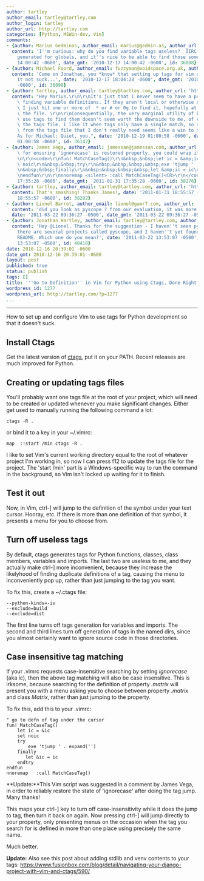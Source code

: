 ```yaml
---
author: tartley
author_email: tartley@tartley.com
author_login: tartley
author_url: http://tartley.com
categories: [Python, MSWin-dev, Vim]
comments:
- {author: Marius Gedminas, author_email: marius@gedmin.as, author_url: 'http://gedmin.as',
  content: 'I''m curious: why do you find variable tags useless?  IIRC they''re only
    generated for globals, and it''s nice to be able to find those sometimes.', date: '2010-12-17
    14:00:42 -0600', date_gmt: '2010-12-17 14:00:42 -0600', id: 36088}
- {author: Michael Foord, author_email: fuzzyman@voidspace.org.uk, author_url: 'http://www.voidspace.org.uk/',
  content: 'Come on Jonathan, you *know* that setting up tags for vim doesn''t make
    it not suck...', date: '2010-12-17 18:04:28 -0600', date_gmt: '2010-12-17 18:04:28
    -0600', id: 36098}
- {author: tartley, author_email: tartley@tartley.com, author_url: 'http://tartley.com',
  content: "Hey Marius.\r\n\r\nIt's just that I never seem to have a problem instantly\
    \ finding variable definitions. If they aren't local or otherwise obvious, then\
    \ I just hit one or more of  * or # or 0g to find it, hopefully at the top of\
    \ the file. \r\n\r\nConsequentially, the very marginal utility of being able to\
    \ use tags to find them doesn't seem worth the downside to me, of cluttering up\
    \ the tags file. I like it when tags only have a single match, so removing everything\
    \ from the tags file that I don't really need seems like a win to me.\r\n\r\n\
    As for Michael: Quiet, you.", date: '2010-12-19 01:00:58 -0600', date_gmt: '2010-12-19
    01:00:58 -0600', id: 36142}
- {author: James Vega, author_email: jamessan@jamessan.com, author_url: '', content: "As\
    \ for ensuring 'ignorecase' is restored properly, you could wrap it all in a function.\r\
    \n\r\n<code>\r\nfun! MatchCaseTag()\r\n&nbsp;&nbsp;let ic = &amp;ic\r\n&nbsp;&nbsp;set\
    \ noic\r\n&nbsp;&nbsp;try\r\n&nbsp;&nbsp;&nbsp;&nbsp;exe 'tjump ' . expand('<cword>')\r\
    \n&nbsp;&nbsp;finally\r\n&nbsp;&nbsp;&nbsp;&nbsp;let &amp;ic = ic\r\n&nbsp;&nbsp;endtry\r\
    \nendfun\r\n\r\nnnoremap <silent> :call MatchCaseTag()<CR>\r\n</code>", date: '2011-01-31
    17:35:28 -0600', date_gmt: '2011-01-31 17:35:28 -0600', id: 38276}
- {author: tartley, author_email: tartley@tartley.com, author_url: 'http://tartley.com',
  content: That's smashing! Thanks James!, date: '2011-01-31 18:55:57 -0600', date_gmt: '2011-01-31
    18:55:57 -0600', id: 38282}
- {author: Lionel Barret, author_email: lionel@gamr7.com, author_url: 'http://www.gamr7.com',
  content: 'did you look as pyscope ? from our evaluation, it was more complete...',
  date: '2011-03-22 09:36:27 -0500', date_gmt: '2011-03-22 09:36:27 -0500', id: 40413}
- {author: Jonathan Hartley, author_email: tartley@tartley.com, author_url: 'http://tartley.com',
  content: 'Hey @Lionel. Thanks for the suggestion - I haven''t seen pyscope. Searching,
    there are several projects called pyscope, and I haven''t yet found one with a
    README. Which one do you mean?', date: '2011-03-22 13:53:07 -0500', date_gmt: '2011-03-22
    13:53:07 -0500', id: 40418}
date: 2010-12-16 20:39:01 -0600
date_gmt: 2010-12-16 20:39:01 -0600
layout: post
published: true
status: publish
tags: []
title: '''Go to Definition'' in Vim for Python using Ctags, Done Right'
wordpress_id: 1277
wordpress_url: http://tartley.com/?p=1277
...
```

---

How to set up and configure Vim to use tags for Python development so
that it doesn't suck.

Install Ctags
-------------

Get the latest version of [ctags](http://ctags.sourceforge.net/), put it
on your PATH. Recent releases are much improved for Python.

Creating or updating tags files
-------------------------------

You'll probably want one tags file at the root of your project, which
will need to be created or updated whenever you make significant
changes. Either get used to manually running the following command a
lot:

``` {lang="bash"}
ctags -R .
```

or bind it to a key in your \~/.vimrc:

``` {lang="vim"}
map  :!start /min ctags -R .
```

I like to set Vim's current working directory equal to the root of
whatever project I'm working in, so now I can press f12 to update the
tags file for the project. The 'start /min' part is a Windows-specific
way to run the command in the background, so Vim isn't locked up waiting
for it to finish.

Test it out
-----------

Now, in Vim, ctrl-\] will jump to the definition of the symbol under
your text cursor. Hooray, etc. If there is more than one definition of
that symbol, it presents a menu for you to choose from.

Turn off useless tags
---------------------

By default, ctags generates tags for Python functions, classes, class
members, variables and imports. The last two are useless to me, and they
actually make ctrl-\] more inconvenient, because they increase the
likelyhood of finding duplicate definitions of a tag, causing the menu
to inconveniently pop up, rather than just jumping to the tag you want.

To fix this, create a \~/.ctags file:

``` {lang="bash"}
--python-kinds=-iv
--exclude=build
--exclude=dist
```

The first line turns off tags generation for variables and imports. The
second and third lines turn off generation of tags in the named dirs,
since you almost certainly want to ignore source code in those
directories.

Case insensitive tag matching
-----------------------------

If your .vimrc requests case-insensitive searching by setting
*ignorecase* (aka *ic*), then the above tag matching will also be case
insensitive. This is irksome, because searching for the definition of
property *.matrix* will present you with a menu asking you to choose
between property *.matrix* and class *Matrix*, rather than just jumping
to the property.

To fix this, add this to your .vimrc:

``` {lang="vim"}
" go to defn of tag under the cursor
fun! MatchCaseTag()
    let ic = &ic
    set noic
    try
        exe 'tjump ' . expand('')
    finally
       let &ic = ic
    endtry
endfun
nnoremap   :call MatchCaseTag()
```

**Update:**This Vim script was suggested in a comment by James Vega, in
order to reliably restore the state of 'ignorecase' after doing the tag
jump. Many thanks!

This maps your ctrl-\] key to turn off case-insensitivity while it does
the jump to tag, then turn it back on again. Now pressing ctrl-\] will
jump directly to your property, only presenting menus on the occasion
when the tag you search for is defined in more than one place using
precisely the same name.

Much better.

**Update:** Also see this post about adding stdlib and venv contents to
your tags:
<https://www.fusionbox.com/blog/detail/navigating-your-django-project-with-vim-and-ctags/590/>
